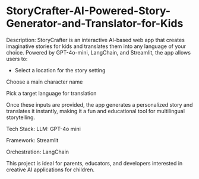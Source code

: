 # StoryCrafter-AI-Powered-Story-Generator-and-Translator-for-Kids
Description:
StoryCrafter is an interactive AI-based web app that creates imaginative stories for kids and translates them into any language of your choice. Powered by GPT-4o-mini, LangChain, and Streamlit, the app allows users to:

* Select a location for the story setting

Choose a main character name

Pick a target language for translation

Once these inputs are provided, the app generates a personalized story and translates it instantly, making it a fun and educational tool for multilingual storytelling.

Tech Stack:
LLM: GPT-4o mini

Framework: Streamlit

Orchestration: LangChain

This project is ideal for parents, educators, and developers interested in creative AI applications for children.

